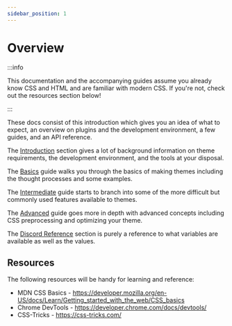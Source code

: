 ```yaml
---
sidebar_position: 1
---
```


# Overview

:::info

This documentation and the accompanying guides assume you already know CSS and HTML and are familiar with modern CSS. If you're not, check out the resources section below!

:::

These docs consist of this introduction which gives you an idea of what to expect, an overview on plugins and the development environment, a few guides, and an API reference.

The [Introduction](./introduction) section gives a lot of background information on theme requirements, the development environment, and the tools at your disposal.

The [Basics](./basics) guide walks you through the basics of making themes including the thought processes and some examples.

The [Intermediate](./intermediate) guide starts to branch into some of the more difficult but commonly used features available to themes.

The [Advanced](./advanced) guide goes more in depth with advanced concepts including CSS preprocessing and optimizing your theme.

The [Discord Reference](../discord/variables.md) section is purely a reference to what variables are available as well as the values.

## Resources

The following resources will be handy for learning and reference:

- MDN CSS Basics - https://developer.mozilla.org/en-US/docs/Learn/Getting_started_with_the_web/CSS_basics
- Chrome DevTools - https://developer.chrome.com/docs/devtools/
- CSS-Tricks - https://css-tricks.com/